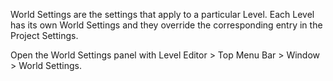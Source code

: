 World Settings are the settings that apply to a particular Level.
Each Level has its own World Settings and they override the corresponding entry in the Project Settings.

Open the World Settings panel with Level Editor > Top Menu Bar > Window > World Settings.

